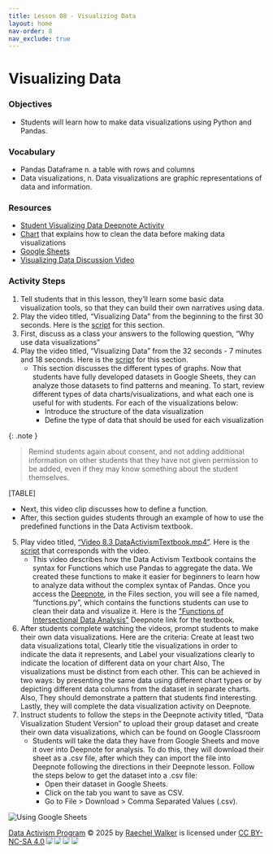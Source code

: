 ```yaml
---
title: Lesson 08 - Visualizing Data
layout: home
nav-order: 8
nav_exclude: true
---
```


<script>
  if (localStorage.getItem("formFilled") !== "true") {
    window.location.href = "/";
  }
</script>


# Visualizing Data

### Objectives
- Students will learn how to make data visualizations using Python and Pandas.

### Vocabulary
- Pandas Dataframe n. a  table with rows and columns
- Data visualizations, n. Data visualizations are graphic representations of data and information.

### Resources
- <a href = "https://deepnote.com/workspace/random_name-3467efb7-1083-4442-ae55-95ed4d24ef8e/project/Data-Visualization-Student-Version-a08be8ca-e7e6-49d9-bb04-7d0f819274e8/notebook/notebook-50382d3e33c246759cde11da8c38934d">Student Visualizing Data Deepnote Activity</a>  
- <a href = "https://drive.google.com/file/d/1-AFXcwR67ChVOtxl8-KyHJJwegzE5gCq/view?usp=drive_link">Chart</a> that explains how to clean the data before making data visualizations
- <a href = "https://docs.google.com/spreadsheets/">Google Sheets</a>
- <a href = "https://drive.google.com/file/d/17jSwJD6YFWEigOJ9xarEwyjRQ4glbgtr/view?usp=drive_link">Visualizing Data Discussion Video</a> 

### Activity Steps

1. Tell students that in this lesson, they’ll learn some basic data visualization tools, so that they can build their own narratives using data.
2. Play the video titled, “Visualizing Data” from the beginning to the first 30 seconds. Here is the <a href = "https://docs.google.com/document/d/1aoWdCsCyD6GL8s9sjWlMCkKy1YMqSDdiCPdX0PEid-w/edit?tab=t.0">script</a> for this section. 
3. First, discuss as a class your answers to the following question, “Why use data visualizations”
4. Play the video titled, “Visualizing Data” from the 32 seconds - 7 minutes and 18 seconds. Here is the <a href = "https://docs.google.com/document/d/1HdQ_vW7FYJ-SiV6-EtGWFLIzjTZlbsj6JY-yLZL0vo8/edit?tab=t.0">script</a> for this section. 
    - This section discusses the different types of graphs. Now that students have fully developed datasets in Google Sheets, they can analyze those datasets to find patterns and meaning. To start, review different types of data charts/visualizations, and what each one is useful for with students. For each of the visualizations below:
        - Introduce the structure of the data visualization
        - Define the type of data  that should be used for each visualization

{: .note }
>Remind students again about consent, and not adding additional information on other students that they have not given permission to be added, even if they may know something about the student themselves.

[TABLE]

- Next, this video clip discusses how to define a function.
- After, this section guides students through an example of how to use the predefined functions in the Data Activism textbook. 

5. Play video titled, <a href = "https://drive.google.com/file/d/1jtVx2xnTKZ_tD1F3sWVDPqF1an39P2dn/view?usp=drive_link">“Video 8.3 DataActivismTextbook.mp4”</a>. Here is the <a href = "https://docs.google.com/document/d/1kAmWKDKNB5UGuI8t8bSSD4L2MLE-gFDqGXPwOHm-Kzg/edit?tab=t.0">script</a> that corresponds with the video. 
    - This video describes how the Data Activism Textbook contains the syntax for Functions which use Pandas to aggregate the data. We created these functions to make it easier for beginners to learn how to analyze data without the complex syntax of Pandas. Once you access the <a href = "https://deepnote.com/workspace/data-activism-2024-72fc3bef-ee31-4913-b181-743e47f73b00/project/Functions-for-Intersectional-Data-Analysis-Duplicate-dbc194fd-e4f6-428b-95fd-5591936b097f/functions.py">Deepnote</a>, in the Files section, you will see a file named, “functions.py”, which contains the functions students can use to clean their data and visualize it.  Here is the <a href = "https://deepnote.com/workspace/data-activism-2024-72fc3bef-ee31-4913-b181-743e47f73b00/project/Functions-for-Intersectional-Data-Analysis-Duplicate-dbc194fd-e4f6-428b-95fd-5591936b097f/notebook/Data%20Activism%20Textbook-69d2c6b5d92a42829091a870c2ac88ef">"Functions of Intersectional Data Analysis"</a> Deepnote link for the textbook. 
6. After students complete watching the videos, prompt students to make their own data visualizations. Here are the criteria: Create at least two data visualizations total, Clearly title the visualizations in order to indicate the data it represents, and Label your visualizations clearly to indicate the location of different data on your chart  Also, The visualizations must be distinct from each other. This can be achieved in two ways: by presenting the same data using different chart types or by depicting different data columns from the dataset in separate charts. Also, They should demonstrate a pattern that students find interesting. Lastly, they will complete the data visualization activity on Deepnote.
7. Instruct students to follow the steps in the Deepnote activity titled, “Data Visualization Student Version” to upload their group dataset and create their  own data visualizations, which can be found on Google Classroom 
    - Students will take the data they have from Google Sheets and move it over into Deepnote for analysis. To do this, they will download their sheet as a .csv file, after which they can import the file into Deepnote following the directions in their Deepnote lesson. Follow the steps below to get the dataset into a .csv file:
        - Open their dataset in Google Sheets.
        - Click on the tab you want to save as CSV.
        - Go to File > Download > Comma Separated Values (.csv).
<img src = "images/viz-data" alt = "Using Google Sheets">







<a href="https://creativecommons.org">Data Activism Program</a> © 2025 by <a href="https://creativecommons.org">Raechel Walker</a> is licensed under <a href="https://creativecommons.org/licenses/by-nc-sa/4.0/">CC BY-NC-SA 4.0</a><img src="https://mirrors.creativecommons.org/presskit/icons/cc.svg" style="max-width: 1em;max-height:1em;margin-left: .2em;"><img src="https://mirrors.creativecommons.org/presskit/icons/by.svg" style="max-width: 1em;max-height:1em;margin-left: .2em;"><img src="https://mirrors.creativecommons.org/presskit/icons/nc.svg" style="max-width: 1em;max-height:1em;margin-left: .2em;"><img src="https://mirrors.creativecommons.org/presskit/icons/sa.svg" style="max-width: 1em;max-height:1em;margin-left: .2em;">